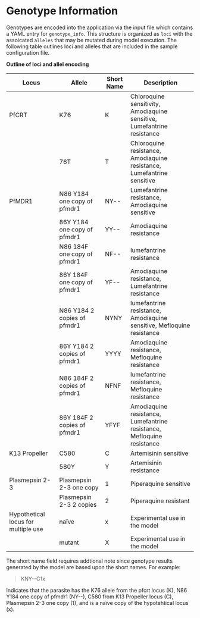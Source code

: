 # Genotype Information

Genotypes are encoded into the application via the input file which contains a YAML entry for `genotype_info`. This structure is organized as `loci` with the assoicated `alleles` that may be mutated during model execution. The following table outlines loci and alleles that are included in the sample configuration file.

**Outline of loci and allel encoding**

| Locus | Allele | Short Name | Description |
| --- | --- | --- | --- |
| PfCRT | K76 | K | Chloroquine sensitivity, Amodiaquine sensitive, Lumefantrine resistance  |
| | 76T | T |  Chloroquine resistance, Amodiaquine resistance, Lumefantrine sensitive |
| PfMDR1 | N86 Y184 one copy of pfmdr1 |  NY-- | Lumefantrine resistance, Amodiaquine sensitive |
| | 86Y Y184 one copy of pfmdr1 | YY-- | Amodiaquine resistance |
| | N86 184F one copy of pfmdr1 | NF-- | lumefantrine resistance |
| | 86Y 184F one copy of pfmdr1 | YF-- | Amodiaquine resistance, Lumefantrine resistance |
| | N86 Y184 2 copies of pfmdr1 | NYNY | lumefantrine resistance, Amodiaquine sensitive, Mefloquine resistance |
| | 86Y Y184 2 copies of pfmdr1 | YYYY | Amodiaquine resistance, Mefloquine resistance |
| | N86 184F 2 copies of pfmdr1 | NFNF | lumefantrine resistance, Mefloquine resistance |
| | 86Y 184F 2 copies of pfmdr1 | YFYF | Amodiaquine resistance, Lumefantrine resistance, Mefloquine resistance |
| K13 Propeller | C580 | C | Artemisinin sensitive |
| | 580Y | Y | Artemisinin resistance |
| Plasmepsin 2-3 | Plasmepsin 2-3 one copy | 1 | Piperaquine sensitive |
| | Plasmepsin 2-3 2 copies | 2 | Piperaquine resistant |
| Hypothetical locus for multiple use | naïve | x | Experimental use in the model |
| | mutant | X | Experimental use in the model |

The short name field requires addtional note since genotype results generated by the model are based upon the short names. For example:

> KNY--C1x

Indicates that the parasite has the K76 allele from the pfcrt locus (K), N86 Y184 one copy of pfmdr1 (NY--), C580 from K13 Propeller locus (C), Plasmepsin 2-3 one copy (1), and is a naïve copy of the hypotehtical locus (x). 
